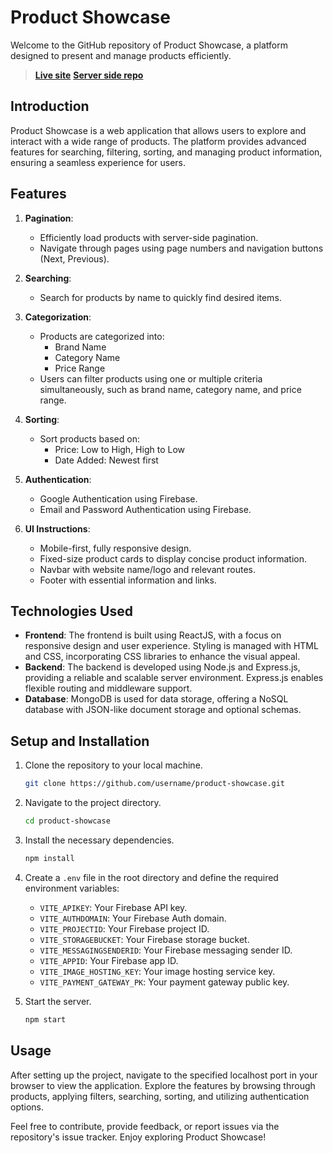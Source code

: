 # Product Showcase

Welcome to the GitHub repository of Product Showcase, a platform designed to present and manage products efficiently.  
> **[Live site](https://product-showcase-82903.web.app)**       **[Server side repo](https://github.com/samwaseee/Product_showcase_server)**

## Introduction
Product Showcase is a web application that allows users to explore and interact with a wide range of products. The platform provides advanced features for searching, filtering, sorting, and managing product information, ensuring a seamless experience for users.

## Features
1. **Pagination**: 
   - Efficiently load products with server-side pagination.
   - Navigate through pages using page numbers and navigation buttons (Next, Previous).

2. **Searching**:
   - Search for products by name to quickly find desired items.

3. **Categorization**:
   - Products are categorized into:
     - Brand Name
     - Category Name
     - Price Range
   - Users can filter products using one or multiple criteria simultaneously, such as brand name, category name, and price range.

4. **Sorting**:
   - Sort products based on:
     - Price: Low to High, High to Low
     - Date Added: Newest first

5. **Authentication**:
   - Google Authentication using Firebase.
   - Email and Password Authentication using Firebase.

6. **UI Instructions**:
   - Mobile-first, fully responsive design.
   - Fixed-size product cards to display concise product information.
   - Navbar with website name/logo and relevant routes.
   - Footer with essential information and links.

## Technologies Used
- **Frontend**: The frontend is built using ReactJS, with a focus on responsive design and user experience. Styling is managed with HTML and CSS, incorporating CSS libraries to enhance the visual appeal.
- **Backend**: The backend is developed using Node.js and Express.js, providing a reliable and scalable server environment. Express.js enables flexible routing and middleware support.
- **Database**: MongoDB is used for data storage, offering a NoSQL database with JSON-like document storage and optional schemas.

## Setup and Installation
1. Clone the repository to your local machine.
   ```bash
   git clone https://github.com/username/product-showcase.git
   ```
2. Navigate to the project directory.
   ```bash
   cd product-showcase
   ```
3. Install the necessary dependencies.
   ```bash
   npm install
   ```
4. Create a `.env` file in the root directory and define the required environment variables:
   - `VITE_APIKEY`: Your Firebase API key.
   - `VITE_AUTHDOMAIN`: Your Firebase Auth domain.
   - `VITE_PROJECTID`: Your Firebase project ID.
   - `VITE_STORAGEBUCKET`: Your Firebase storage bucket.
   - `VITE_MESSAGINGSENDERID`: Your Firebase messaging sender ID.
   - `VITE_APPID`: Your Firebase app ID.
   - `VITE_IMAGE_HOSTING_KEY`: Your image hosting service key.
   - `VITE_PAYMENT_GATEWAY_PK`: Your payment gateway public key.

5. Start the server.
   ```bash
   npm start
   ```

## Usage
After setting up the project, navigate to the specified localhost port in your browser to view the application. Explore the features by browsing through products, applying filters, searching, sorting, and utilizing authentication options.

Feel free to contribute, provide feedback, or report issues via the repository's issue tracker. Enjoy exploring Product Showcase!